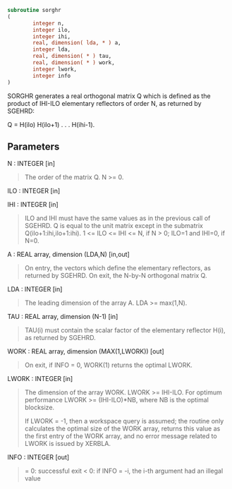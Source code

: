 ```fortran
subroutine sorghr
(
        integer n,
        integer ilo,
        integer ihi,
        real, dimension( lda, * ) a,
        integer lda,
        real, dimension( * ) tau,
        real, dimension( * ) work,
        integer lwork,
        integer info
)
```

SORGHR generates a real orthogonal matrix Q which is defined as the
product of IHI-ILO elementary reflectors of order N, as returned by
SGEHRD:

Q = H(ilo) H(ilo+1) . . . H(ihi-1).

## Parameters
N : INTEGER [in]
> The order of the matrix Q. N >= 0.

ILO : INTEGER [in]

IHI : INTEGER [in]
> 
> ILO and IHI must have the same values as in the previous call
> of SGEHRD. Q is equal to the unit matrix except in the
> submatrix Q(ilo+1:ihi,ilo+1:ihi).
> 1 <= ILO <= IHI <= N, if N > 0; ILO=1 and IHI=0, if N=0.

A : REAL array, dimension (LDA,N) [in,out]
> On entry, the vectors which define the elementary reflectors,
> as returned by SGEHRD.
> On exit, the N-by-N orthogonal matrix Q.

LDA : INTEGER [in]
> The leading dimension of the array A. LDA >= max(1,N).

TAU : REAL array, dimension (N-1) [in]
> TAU(i) must contain the scalar factor of the elementary
> reflector H(i), as returned by SGEHRD.

WORK : REAL array, dimension (MAX(1,LWORK)) [out]
> On exit, if INFO = 0, WORK(1) returns the optimal LWORK.

LWORK : INTEGER [in]
> The dimension of the array WORK. LWORK >= IHI-ILO.
> For optimum performance LWORK >= (IHI-ILO)*NB, where NB is
> the optimal blocksize.
> 
> If LWORK = -1, then a workspace query is assumed; the routine
> only calculates the optimal size of the WORK array, returns
> this value as the first entry of the WORK array, and no error
> message related to LWORK is issued by XERBLA.

INFO : INTEGER [out]
> = 0:  successful exit
> < 0:  if INFO = -i, the i-th argument had an illegal value
